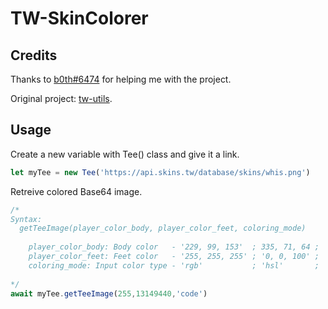 # TW-SkinColorer

## Credits

Thanks to [b0th#6474](https://github.com/theobori) for helping me with the project.

Original project: [tw-utils](https://github.com/theobori/tw-utils).

## Usage

Create a new variable with Tee() class and give it a link.
```js
let myTee = new Tee('https://api.skins.tw/database/skins/whis.png')
```

Retreive colored Base64 image.

```js
/*
Syntax:
  getTeeImage(player_color_body, player_color_feet, coloring_mode)
    
    player_color_body: Body color   - '229, 99, 153'  ; 335, 71, 64 ; '15644490'
    player_color_feet: Feet color   - '255, 255, 255' ; '0, 0, 100' ; '255'
    coloring_mode: Input color type - 'rgb'           ; 'hsl'       ; 'code'
    
*/
await myTee.getTeeImage(255,13149440,'code')
```
